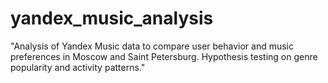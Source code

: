 # yandex_music_analysis
"Analysis of Yandex Music data to compare user behavior and music preferences in Moscow and Saint Petersburg. Hypothesis testing on genre popularity and activity patterns."
